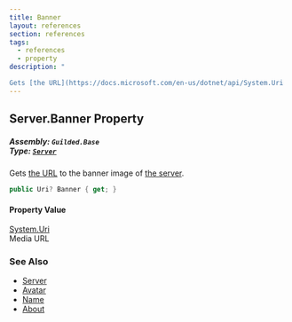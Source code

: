 ```yaml
---
title: Banner
layout: references
section: references
tags:
  - references
  - property
description: "

Gets [the URL](https://docs.microsoft.com/en-us/dotnet/api/System.Uri 'System.Uri') to the banner image of [the server](Server 'Guilded.Base.Servers.Server')."
---
```


## Server.Banner Property
##### **Assembly:** `Guilded.Base`<br/>**Type:** [`Server`](Server 'Guilded.Base.Servers.Server')

Gets [the URL](https://docs.microsoft.com/en-us/dotnet/api/System.Uri 'System.Uri') to the banner image of [the server](Server 'Guilded.Base.Servers.Server').

```csharp
public Uri? Banner { get; }
```

#### Property Value
[System.Uri](https://docs.microsoft.com/en-us/dotnet/api/System.Uri 'System.Uri')  
Media URL

### See Also
- [Server](Server 'Guilded.Base.Servers.Server')
- [Avatar](Server.Avatar 'Guilded.Base.Servers.Server.Avatar')
- [Name](Server.Name 'Guilded.Base.Servers.Server.Name')
- [About](Server.About 'Guilded.Base.Servers.Server.About')